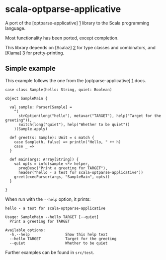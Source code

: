 scala-optparse-applicative
==========================

A port of the [optparse-applicative] [1] library to the Scala programming language.

Most functionality has been ported, except completion.

This library depends on [Scalaz] [2] for type classes and combinators, and [Kiama] [3] for pretty-printing.

Simple example
--------------

This example follows the one from the [optparse-applicative] [1] docs.

    case class Sample(hello: String, quiet: Boolean)

    object SampleMain {

      val sample: Parser[Sample] =
        ^(
          strOption(long("hello"), metavar("TARGET"), help("Target for the greeting")),
          switch(long("quiet"), help("Whether to be quiet"))
        )(Sample.apply)

      def greet(s: Sample): Unit = s match {
        case Sample(h, false) => println("Hello, " ++ h)
        case _ =>
      }

      def main(args: Array[String]) {
        val opts = info(sample <*> helper,
          progDesc("Print a greeting for TARGET"),
          header("hello - a test for scala-optparse-applicative"))
        greet(execParser(args, "SampleMain", opts))
      }

    }

When run with the `--help` option, it prints:

    hello - a test for scala-optparse-applicative
    
    Usage: SampleMain --hello TARGET [--quiet]
      Print a greeting for TARGET
    
    Available options:
      -h,--help                Show this help text
      --hello TARGET           Target for the greeting
      --quiet                  Whether to be quiet

Further examples can be found in `src/test`.

[1]: https://hackage.haskell.org/package/optparse-applicative
[2]: https://github.com/scalaz/scalaz
[3]: https://code.google.com/p/kiama/
